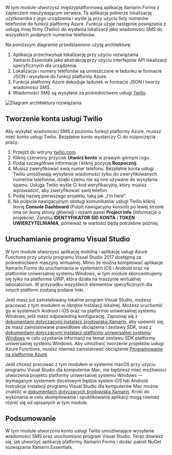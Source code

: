W tym module utworzysz międzyplatformową aplikację Xamarin.Forms z zapleczem nieużywającym serwera. Ta aplikacja pobierze lokalizację użytkownika z jego urządzenia i wyśle ją przy użyciu listy numerów telefonów do funkcji platformy Azure. Funkcja użyje następnie powiązania z usługą innej firmy (Twilio) do wysłania lokalizacji jako wiadomości SMS do wszystkich podanych numerów telefonów.

Na poniższym diagramie przedstawiono użytą architekturę:

1. Aplikacja przechwytuje lokalizację przy użyciu rozwiązania Xamarin.Essentials jako abstrakcję przy użyciu interfejsów API lokalizacji specyficznych dla urządzenia.
2. Lokalizacja i numery telefonów są umieszczane w ładunku w formacie JSON i wysyłane do funkcji platformy Azure.
3. Funkcja platformy Azure dekoduje ładunek w formacie JSON i tworzy wiadomości SMS.
4. Wiadomości SMS są wysyłane za pośrednictwem usługi [Twilio](http://twilio.com).

![Diagram architektury rozwiązania](../media/1-architecture.png)

## <a name="create-a-twilio-account"></a>Tworzenie konta usługi Twilio

Aby wysyłać wiadomości SMS z poziomu funkcji platformy Azure, musisz mieć konto usługi Twilio. Bezpłatne konto wystarczy Ci do rozpoczęcia pracy.

1. Przejdź do witryny [twilio.com](https://twilio.com).
2. Kliknij czerwony przycisk **Utwórz konto** w prawym górnym rogu.
3. Podaj szczegółowe informacje i kliknij pozycję **Rozpocznij**.
4. Musisz zweryfikować swój numer telefonu. Bezpłatne konta usługi Twilio umożliwiają wysyłanie wiadomości tylko do zweryfikowanych numerów telefonów, dzięki czemu nie są one używane do wysyłania spamu. Usługa Twilio wyśle Ci kod weryfikacyjny, który musisz wprowadzić, aby zweryfikować swój telefon.
5. Podaj nazwę pierwszego projektu, taką jak „I’m here”.
6. Na pulpicie nawigacyjnym obsługi komunikatów usługi Twilio kliknij ikonę **Console Dashboard** (Pulpit nawigacyjny konsoli) po lewej stronie (ma on ikonę strony głównej) i rozwiń panel **Project Info** (Informacje o projekcie). Zanotuj **IDENTYFIKATOR SID KONTA** i **TOKEN UWIERZYTELNIANIA**, ponieważ te wartości będą potrzebne później.

## <a name="launch-visual-studio"></a>Uruchamianie programu Visual Studio

W tym module utworzysz aplikację mobilną i aplikację usługi Azure Functions przy użyciu programu Visual Studio 2017 dostępną za pośrednictwem maszyny wirtualnej. Mimo że można kompilować aplikacje Xamarin.Forms do uruchamiania w systemach iOS i Android oraz na platformie uniwersalnej systemu Windows, w tym module skoncentrujemy się tylko na platformie UWP, która działa na maszynie wirtualnej laboratorium. W przypadku wszystkich elementów specyficznych dla innych platform zostaną podane linki.

<!-- TODO - add HoL link button here -->

Jeśli masz już zainstalowany lokalnie program Visual Studio, możesz pracować z tym modułem w obrębie instalacji lokalnej. Możesz uruchomić go w systemach Android i iOS oraz na platformie uniwersalnej systemu Windows, jeśli masz odpowiednią konfigurację. Zapoznaj się z [dokumentami dotyczącymi instalacji środowiska Xamarin](https://docs.microsoft.com/xamarin/cross-platform/get-started/installation/windows), aby upewnić się, że masz zainstalowane prawidłowe obciążenia i zestawy SDK, oraz z [dokumentami dotyczącymi instalacji platformy uniwersalnej systemu Windows](https://docs.microsoft.com/visualstudio/cross-platform/develop-apps-for-the-universal-windows-platform-uwp#requirements) w celu uzyskania informacji na temat zestawu SDK platformy uniwersalnej systemu Windows. Aby umożliwić tworzenie projektów usługi Azure Functions, musisz również zainstalować obciążenie [Programowanie na platformie Azure](https://docs.microsoft.com/azure/azure-functions/functions-develop-vs#prerequisites).

Jeśli chcesz pracować z tym modułem w systemie macOS przy użyciu programu Visual Studio dla komputerów Mac, nie będziesz mieć możliwości utworzenia projektu platformy uniwersalnej systemu Windows — wymaganym systemem docelowym będzie system iOS lub Android. Instrukcje instalacji programu Visual Studio dla komputerów Mac można znaleźć w [dokumentach dotyczących środowiska Xamarin](https://docs.microsoft.com/visualstudio/cross-platform/setup-and-install#mac-setup-apple-id-xcode-and-xamarin). Kroki do wykonania w celu skompilowania i opublikowania aplikacji mogą również różnić się od opisanych w tym module.

## <a name="summary"></a>Podsumowanie

W tym module utworzono konto usługi Twilio umożliwiające wysyłanie wiadomości SMS oraz uruchomiono program Visual Studio. Teraz dowiesz się, jak utworzyć aplikację platformy Xamarin.Forms i dodać pakiet NuGet rozwiązania Xamarin.Essentials.